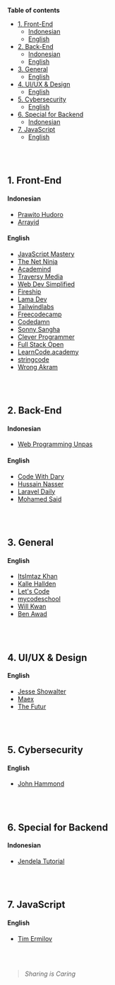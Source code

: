 **Table of contents**
- [1. Front-End](#1-front-end)
  - [Indonesian](#indonesian)
  - [English](#english)
- [2. Back-End](#2-back-end)
  - [Indonesian](#indonesian)
  - [English](#english)
- [3. General](#3-general)
  - [English](#english)
- [4. UI/UX & Design](#4-uiux--design)
  - [English](#english)
- [5. Cybersecurity](#5-cybersecurity)
  - [English](#english)
- [6. Special for Backend](#6-special-for-backend)
  - [Indonesian](#indonesian)
- [7. JavaScript](#7-javascript)
  - [English](#english)


</br></br>

## 1. Front-End

#### Indonesian

- [Prawito Hudoro](https://www.youtube.com/c/prawitohudoro)
- [Arrayid](https://www.youtube.com/c/ArrayID)

#### English

- [JavaScript Mastery](https://www.youtube.com/c/JavaScriptMastery)
- [The Net Ninja](https://www.youtube.com/c/TheNetNinja)
- [Academind](https://www.youtube.com/c/Academind)
- [Traversy Media](https://www.youtube.com/c/TraversyMedia)
- [Web Dev Simplified](https://www.youtube.com/c/WebDevSimplified)
- [Fireship](https://www.youtube.com/c/Fireship)
- [Lama Dev](https://www.youtube.com/c/LamaDev)
- [Tailwindlabs](https://www.youtube.com/c/TailwindLabs)
- [Freecodecamp](https://www.youtube.com/c/Freecodecamp)
- [Codedamn](https://www.youtube.com/c/codedamn)
- [Sonny Sangha](https://www.youtube.com/c/SonnySangha)
- [Clever Programmer](https://www.youtube.com/c/CleverProgrammer)
- [Full Stack Open](https://fullstackopen.com/en/about/)
- [LearnCode.academy](https://www.youtube.com/c/learncodeacademy/videos)
- [stringcode](https://www.youtube.com/channel/UCNmpNtsM9YR7gObBFHSkIRA)
- [Wrong Akram](https://www.youtube.com/c/WrongAkram)


</br></br>

## 2. Back-End

#### Indonesian

- [Web Programming Unpas](https://www.youtube.com/c/WebProgrammingUNPAS)

#### English

- [Code With Dary](https://www.youtube.com/channel/UCkzGZ6ECGCBh0WK9bVUprtw)
- [Hussain Nasser](https://www.youtube.com/c/HusseinNasser-software-engineering)
- [Laravel Daily](https://www.youtube.com/c/LaravelDaily)
- [Mohamed Said](https://www.youtube.com/c/themsaid)


</br></br>

## 3. General

#### English
- [ItsImtaz Khan](https://www.youtube.com/c/ItsImtazKhan)
- [Kalle Hallden ](https://www.youtube.com/c/KalleHallden)
- [Let's Code](https://www.youtube.com/c/LetsCodeFrontEnd)
- [mycodeschool](https://www.youtube.com/user/mycodeschool)
- [Will Kwan](https://www.youtube.com/c/WillKwan)
- [Ben Awad](https://www.youtube.com/user/99baddawg)


</br></br>

## 4. UI/UX & Design

#### English
- [Jesse Showalter](https://www.youtube.com/c/JesseShowalter)
- [Maex](https://www.youtube.com/c/SketchappTV)
- [The Futur](https://www.youtube.com/c/thefuturishere)


</br></br>

## 5. Cybersecurity

#### English
- [John Hammond](https://www.youtube.com/c/JohnHammond010)


</br></br>

## 6. Special for Backend

#### Indonesian
- [Jendela Tutorial](https://www.youtube.com/channel/UC5xEyhUr_yvqjooKIo38SJA)


</br></br>

## 7. JavaScript

#### English
- [Tim Ermilov](https://www.youtube.com/c/TimErmilov)


</br></br>
> _Sharing is Caring_

